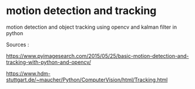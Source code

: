 # motion detection and tracking
motion detection and object tracking using opencv and kalman filter in python

Sources :

https://www.pyimagesearch.com/2015/05/25/basic-motion-detection-and-tracking-with-python-and-opencv/

https://www.hdm-stuttgart.de/~maucher/Python/ComputerVision/html/Tracking.html
